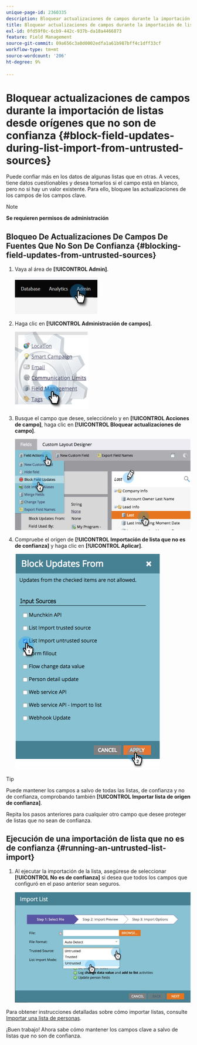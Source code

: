 ```yaml
---
unique-page-id: 2360335
description: Bloquear actualizaciones de campos durante la importación de listas desde fuentes que no son de confianza - Documentos de Marketo - Documentación del producto
title: Bloquear actualizaciones de campos durante la importación de listas desde orígenes que no son de confianza
exl-id: 0fd59f0c-6cb9-442c-937b-da18a4466873
feature: Field Management
source-git-commit: 09a656c3a0d0002edfa1a61b987bff4c1dff33cf
workflow-type: tm+mt
source-wordcount: '206'
ht-degree: 9%

---
```


# Bloquear actualizaciones de campos durante la importación de listas desde orígenes que no son de confianza {#block-field-updates-during-list-import-from-untrusted-sources}

Puede confiar más en los datos de algunas listas que en otras. A veces, tiene datos cuestionables y desea tomarlos si el campo está en blanco, pero no si hay un valor existente. Para ello, bloquee las actualizaciones de los campos de los campos clave.

>[!NOTE]
>
>**Se requieren permisos de administración**

## Bloqueo De Actualizaciones De Campos De Fuentes Que No Son De Confianza {#blocking-field-updates-from-untrusted-sources}

1. Vaya al área de **[!UICONTROL Admin]**.

   ![](assets/blocking-field-updates-from-untrusted-sources-1.png)

1. Haga clic en **[!UICONTROL Administración de campos]**.

   ![](assets/blocking-field-updates-from-untrusted-sources-2.png)

1. Busque el campo que desee, selecciónelo y en **[!UICONTROL Acciones de campo]**, haga clic en **[!UICONTROL Bloquear actualizaciones de campo]**.

   ![](assets/blocking-field-updates-from-untrusted-sources-3.png)

1. Compruebe el origen de **[!UICONTROL Importación de lista que no es de confianza]** y haga clic en **[!UICONTROL Aplicar]**.

   ![](assets/blocking-field-updates-from-untrusted-sources-4.png)

>[!TIP]
>
>Puede mantener los campos a salvo de todas las listas, de confianza y no de confianza, comprobando también **[!UICONTROL Importar lista de origen de confianza]**.

Repita los pasos anteriores para cualquier otro campo que desee proteger de listas que no sean de confianza.

## Ejecución de una importación de lista que no es de confianza {#running-an-untrusted-list-import}

1. Al ejecutar la importación de la lista, asegúrese de seleccionar **[!UICONTROL No es de confianza]** si desea que todos los campos que configuró en el paso anterior sean seguros.

   ![](assets/blocking-field-updates-from-untrusted-sources-5.png)

Para obtener instrucciones detalladas sobre cómo importar listas, consulte [Importar una lista de personas](/help/marketo/getting-started/quick-wins/import-a-list-of-people.md).

¡Buen trabajo! Ahora sabe cómo mantener los campos clave a salvo de listas que no son de confianza.
